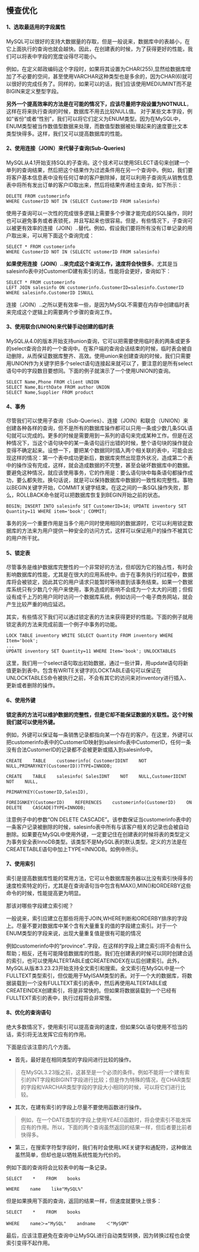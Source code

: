 ## 慢查优化

#### 1、选取最适用的字段属性

MySQL可以很好的支持大数据量的存取，但是一般说来，数据库中的表越小，在它上面执行的查询也就会越快。因此，在创建表的时候，为了获得更好的性能，我们可以将表中字段的宽度设得尽可能小。

例如，在定义邮政编码这个字段时，如果将其设置为CHAR(255),显然给数据库增加了不必要的空间，甚至使用VARCHAR这种类型也是多余的，因为CHAR(6)就可以很好的完成任务了。同样的，如果可以的话，我们应该使用MEDIUMINT而不是BIGIN来定义整型字段。

**另外一个提高效率的方法是在可能的情况下，应该尽量把字段设置为NOTNULL**，这样在将来执行查询的时候，数据库不用去比较NULL值。
对于某些文本字段，例如“省份”或者“性别”，我们可以将它们定义为ENUM类型。因为在MySQL中，ENUM类型被当作数值型数据来处理，而数值型数据被处理起来的速度要比文本类型快得多。这样，我们又可以提高数据库的性能。

#### 2、使用连接（JOIN）来代替子查询(Sub-Queries)

MySQL从4.1开始支持SQL的子查询。这个技术可以使用SELECT语句来创建一个单列的查询结果，然后把这个结果作为过滤条件用在另一个查询中。例如，我们要将客户基本信息表中没有任何订单的客户删除掉，就可以利用子查询先从销售信息表中将所有发出订单的客户ID取出来，然后将结果传递给主查询，如下所示：

```
DELETE FROM customerinfo
WHERE CustomerID NOT IN (SELECT CustomerID FROM salesinfo)
```

使用子查询可以一次性的完成很多逻辑上需要多个步骤才能完成的SQL操作，同时也可以避免事务或者表锁死，并且写起来也很容易。但是，有些情况下，子查询可以被更有效率的连接（JOIN）..替代。例如，假设我们要将所有没有订单记录的用户取出来，可以用下面这个查询完成：

```
SELECT * FROM customerinfo
WHERE CustomerID NOT IN (SELECTC ustomerID FROM salesinfo)
```

**如果使用连接（JOIN）..来完成这个查询工作，速度将会快很多**。尤其是当salesinfo表中对CustomerID建有索引的话，性能将会更好，查询如下：

```
SELECT * FROM customerinfo
LEFT JOIN salesinfo ON customerinfo.CustomerID=salesinfo.CustomerID
WHERE salesinfo.CustomerID ISNULL
```

连接（JOIN）..之所以更有效率一些，是因为MySQL不需要在内存中创建临时表来完成这个逻辑上的需要两个步骤的查询工作。

#### 3、使用联合(UNION)来代替手动创建的临时表

MySQL从4.0的版本开始支持union查询，它可以把需要使用临时表的两条或更多的select查询合并的一个查询中。在客户端的查询会话结束的时候，临时表会被自动删除，从而保证数据库整齐、高效。使用union来创建查询的时候，我们只需要用UNION作为关键字把多个select语句连接起来就可以了，要注意的是所有select语句中的字段数目要想同。下面的例子就演示了一个使用UNION的查询。

```
SELECT Name,Phone FROM client UNION
SELECT Name,BirthDate FROM author UNION
SELECT Name,Supplier FROM product
```

#### 4、事务

尽管我们可以使用子查询（Sub-Queries）、连接（JOIN）和联合（UNION）来创建各种各样的查询，但不是所有的数据库操作都可以只用一条或少数几条SQL语句就可以完成的。更多的时候是需要用到一系列的语句来完成某种工作。但是在这种情况下，当这个语句块中的某一条语句运行出错的时候，整个语句块的操作就会变得不确定起来。设想一下，要把某个数据同时插入两个相关联的表中，可能会出现这样的情况：第一个表中成功更新后，数据库突然出现意外状况，造成第二个表中的操作没有完成，这样，就会造成数据的不完整，甚至会破坏数据库中的数据。要避免这种情况，就应该使用事务，它的作用是：要么语句块中每条语句都操作成功，要么都失败。换句话说，就是可以保持数据库中数据的一致性和完整性。事物以BEGIN关键字开始，COMMIT关键字结束。在这之间的一条SQL操作失败，那么，ROLLBACK命令就可以把数据库恢复到BEGIN开始之前的状态。

```
BEGIN; INSERT INTO salesinfo SET CustomerID=14; UPDATE inventory SET Quantity=11 WHERE item='book'; COMMIT;
```

事务的另一个重要作用是当多个用户同时使用相同的数据源时，它可以利用锁定数据库的方法来为用户提供一种安全的访问方式，这样可以保证用户的操作不被其它的用户所干扰。

#### 5、锁定表

尽管事务是维护数据库完整性的一个非常好的方法，但却因为它的独占性，有时会影响数据库的性能，尤其是在很大的应用系统中。由于在事务执行的过程中，数据库将会被锁定，因此其它的用户请求只能暂时等待直到该事务结束。如果一个数据库系统只有少数几个用户来使用，事务造成的影响不会成为一个太大的问题；但假设有成千上万的用户同时访问一个数据库系统，例如访问一个电子商务网站，就会产生比较严重的响应延迟。

其实，有些情况下我们可以通过锁定表的方法来获得更好的性能。下面的例子就用锁定表的方法来完成前面一个例子中事务的功能。

```
LOCK TABLE inventory WRITE SELECT Quantity FROM inventory WHERE Item='book';
...
UPDATE inventory SET Quantity=11 WHERE Item='book'; UNLOCKTABLES
```

这里，我们用一个select语句取出初始数据，通过一些计算，用update语句将新值更新到表中。包含有WRITE关键字的LOCKTABLE语句可以保证在UNLOCKTABLES命令被执行之前，不会有其它的访问来对inventory进行插入、更新或者删除的操作。

#### 6、使用外键

**锁定表的方法可以维护数据的完整性，但是它却不能保证数据的关联性。这个时候我们就可以使用外键。**

例如，外键可以保证每一条销售记录都指向某一个存在的客户。在这里，外键可以把customerinfo表中的CustomerID映射到salesinfo表中CustomerID，任何一条没有合法CustomerID的记录都不会被更新或插入到salesinfo中。

```
CREATE    TABLE    customerinfo( CustomerIDINT    NOT    NULL,PRIMARYKEY(CustomerID))TYPE=INNODB;

CREATE    TABLE    salesinfo( SalesIDNT    NOT    NULL,CustomerIDINT    NOT    NULL,

PRIMARYKEY(CustomerID,SalesID),

FOREIGNKEY(CustomerID)    REFERENCES    customerinfo(CustomerID)    ON    DELETE    CASCADE)TYPE=INNODB;
```

注意例子中的参数“ON DELETE CASCADE”。该参数保证当customerinfo表中的一条客户记录被删除的时候，salesinfo表中所有与该客户相关的记录也会被自动删除。如果要在MySQL中使用外键，一定要记住在创建表的时候将表的类型定义为事务安全表InnoDB类型。该类型不是MySQL表的默认类型。定义的方法是在CREATETABLE语句中加上TYPE=INNODB。如例中所示。

#### 7、使用索引

索引是提高数据库性能的常用方法，它可以令数据库服务器以比没有索引快得多的速度检索特定的行，尤其是在查询语句当中包含有MAX(),MIN()和ORDERBY这些命令的时候，性能提高更为明显。

那该对哪些字段建立索引呢？

一般说来，索引应建立在那些将用于JOIN,WHERE判断和ORDERBY排序的字段上。尽量不要对数据库中某个含有大量重复的值的字段建立索引。对于一个ENUM类型的字段来说，出现大量重复值是很有可能的情况

例如customerinfo中的“province”..字段，在这样的字段上建立索引将不会有什么帮助；相反，还有可能降低数据库的性能。我们在创建表的时候可以同时创建合适的索引，也可以使用ALTERTABLE或CREATEINDEX在以后创建索引。此外，MySQL从版本3.23.23开始支持全文索引和搜索。全文索引在MySQL中是一个FULLTEXT类型索引，但仅能用于MyISAM类型的表。对于一个大的数据库，将数据装载到一个没有FULLTEXT索引的表中，然后再使用ALTERTABLE或CREATEINDEX创建索引，将是非常快的。但如果将数据装载到一个已经有FULLTEXT索引的表中，执行过程将会非常慢。

#### 8、优化的查询语句

绝大多数情况下，使用索引可以提高查询的速度，但如果SQL语句使用不恰当的话，索引将无法发挥它应有的作用。

下面是应该注意的几个方面。

- 首先，最好是在相同类型的字段间进行比较的操作。

> 在MySQL3.23版之前，这甚至是一个必须的条件。例如不能将一个建有索引的INT字段和BIGINT字段进行比较；但是作为特殊的情况，在CHAR类型的字段和VARCHAR类型字段的字段大小相同的时候，可以将它们进行比较。

- 其次，在建有索引的字段上尽量不要使用函数进行操作。

> 例如，在一个DATE类型的字段上使用YEAE()函数时，将会使索引不能发挥应有的作用。所以，下面的两个查询虽然返回的结果一样，但后者要比前者快得多。

- 第三，在搜索字符型字段时，我们有时会使用LIKE关键字和通配符，这种做法虽然简单，但却也是以牺牲系统性能为代价的。

例如下面的查询将会比较表中的每一条记录。

```
SELECT    *    FROM    books

WHERE    name    like"MySQL%"
```

但是如果换用下面的查询，返回的结果一样，但速度就要快上很多：

```
SELECT    *    FROM    books

WHERE    name＞="MySQL"    andname    ＜"MySQM"
```

最后，应该注意避免在查询中让MySQL进行自动类型转换，因为转换过程也会使索引变得不起作用。